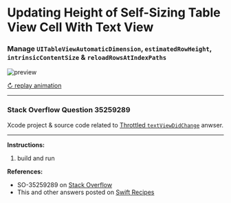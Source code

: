 # Updating Height of Self-Sizing Table View Cell With Text View

### Manage `UITableViewAutomaticDimension`, `estimatedRowHeight`, `intrinsicContentSize` & `reloadRowsAtIndexPaths`

![preview](https://i.stack.imgur.com/00uDU.gif)

[↻ replay animation](https://i.stack.imgur.com/00uDU.gif)

---

### Stack Overflow Question 35259289

Xcode project & source code related to [Throttled `textViewDidChange`](http://stackoverflow.com/a/35321641/218152) anwser.

---

**Instructions:**

1. build and run

**References:**

- SO-35259289 on [Stack Overflow](http://stackoverflow.com/questions/35259289/updating-height-of-self-sizing-table-view-cell-with-text-view)
- This and other answers posted on [Swift Recipes](http://swiftarchitect.com/recipes/)

